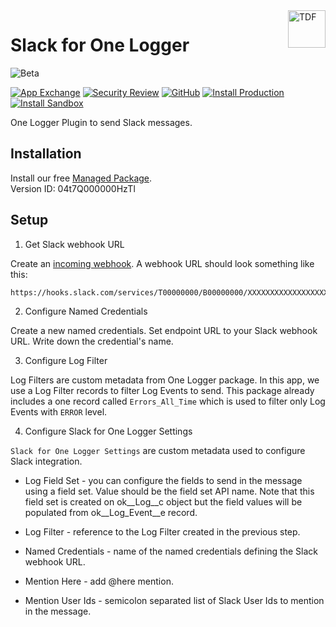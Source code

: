 <a href="https://kratapps.com/one-logger/plugins/slack-for-one-logger/">
  <img title="One Logger" alt="TDF" width="60px" height="60px" align="right"
       src="https://kratapps.com/images/slack_for_one_logger_logo_200_200.png"  />
</a>

# Slack for One Logger

![Beta](https://img.shields.io/badge/beta-yellow)

[![App Exchange](https://img.shields.io/badge/AppExchange-Slack%20for%20One%20Logger%20-blue?logo=salesforce)](https://appexchange.salesforce.com/appxListingDetail?listingId=a0N4V00000GV7OBUA1)
[![Security Review](https://img.shields.io/badge/Security%20Review-In%20Review-green)](https://appexchange.salesforce.com/appxListingDetail?listingId=a0N4V00000GV7OBUA1)
[![GitHub](https://img.shields.io/badge/GitHub-Public-black?logo=github)](https://github.com/kratapps/slack-for-one-logger)
[![Install Production](https://img.shields.io/badge/Managed%20Package-Install%20Production-cyan)](https://login.salesforce.com/packaging/installPackage.apexp?p0=04t7Q000000HzTl)
[![Install Sandbox](https://img.shields.io/badge/Managed%20Package-Install%20Sandbox-cyan)](https://test.salesforce.com/packaging/installPackage.apexp?p0=04t7Q000000HzTl)


One Logger Plugin to send Slack messages.

## Installation

Install our free [Managed Package](https://appexchange.salesforce.com/appxListingDetail?listingId=a0N4V00000GV7OBUA1).  
Version ID: 04t7Q000000HzTl

## Setup

1. Get Slack webhook URL

Create an [incoming webhook](https://api.slack.com/messaging/webhooks).
A webhook URL should look something like this:
```text
https://hooks.slack.com/services/T00000000/B00000000/XXXXXXXXXXXXXXXXXXXXXXXX
```

2. Configure Named Credentials

Create a new named credentials.
Set endpoint URL to your Slack webhook URL.
Write down the credential's name.

3. Configure Log Filter

Log Filters are custom metadata from One Logger package.
In this app, we use a Log Filter records to filter Log Events to send.
This package already includes a one record called `Errors_All_Time` 
which is used to filter only Log Events with `ERROR` level.

4. Configure Slack for One Logger Settings

`Slack for One Logger Settings` are custom metadata used to configure Slack integration.

* Log Field Set - you can configure the fields to send in the message using a field set. 
Value should be the field set API name. Note that this field set is created on ok__Log__c object 
but the field values will be populated from ok__Log_Event__e record.

* Log Filter - reference to the Log Filter created in the previous step.

* Named Credentials - name of the named credentials defining the Slack webhook URL.

* Mention Here - add @here mention.

* Mention User Ids - semicolon separated list of Slack User Ids to mention in the message.


